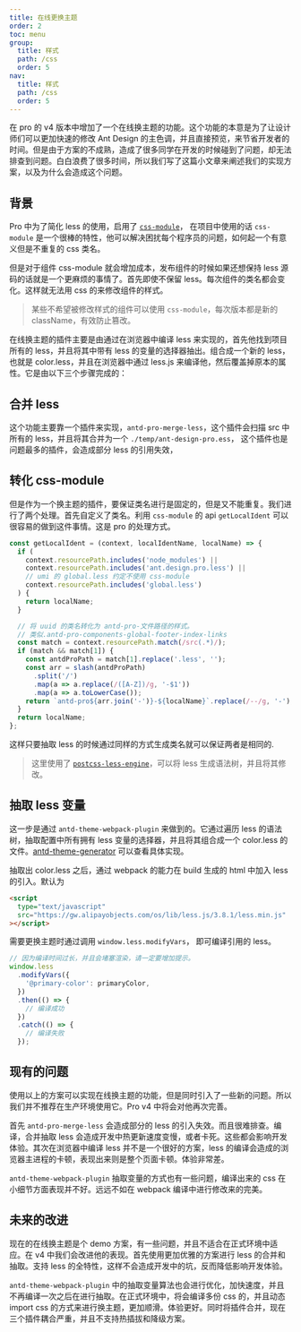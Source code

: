 ```yaml
---
title: 在线更换主题
order: 2
toc: menu
group:
  title: 样式
  path: /css
  order: 5
nav:
  title: 样式
  path: /css
  order: 5
---
```


在 pro 的 v4 版本中增加了一个在线换主题的功能。这个功能的本意是为了让设计师们可以更加快速的修改 Ant Design 的主色调，并且直接预览，来节省开发者的时间。但是由于方案的不成熟，造成了很多同学在开发的时候碰到了问题，却无法排查到问题。白白浪费了很多时间，所以我们写了这篇小文章来阐述我们的实现方案，以及为什么会造成这个问题。

## 背景

Pro 中为了简化 less 的使用，启用了 [`css-module`](https://github.com/css-modules/css-modules)， 在项目中使用的话 `css-module` 是一个很棒的特性，他可以解决困扰每个程序员的问题，如何起一个有意义但是不重复的 css 类名。

但是对于组件 css-module 就会增加成本，发布组件的时候如果还想保持 less 源码的话就是一个更麻烦的事情了。首先即使不保留 less。每次组件的类名都会变化。这样就无法用 css 的来修改组件的样式。

> 某些不希望被修改样式的组件可以使用 `css-module`，每次版本都是新的 className，有效防止篡改。

在线换主题的插件主要是由通过在浏览器中编译 less 来实现的，首先他找到项目所有的 less，并且将其中带有 less 的变量的选择器抽出。组合成一个新的 less，也就是 color.less，并且在浏览器中通过 less.js 来编译他，然后覆盖掉原本的属性。它是由以下三个步骤完成的：

## 合并 less

这个功能主要靠一个插件来实现，`antd-pro-merge-less`，这个插件会扫描 src 中所有的 less，并且将其合并为一个 `./temp/ant-design-pro.ess`， 这个插件也是问题最多的插件，会造成部分 less 的引用失效，

## 转化 css-module

但是作为一个换主题的插件，要保证类名进行是固定的，但是又不能重复。我们进行了两个处理。首先自定义了类名。利用 `css-module` 的 api `getLocalIdent` 可以很容易的做到这件事情。这是 pro 的处理方式。

```js
const getLocalIdent = (context, localIdentName, localName) => {
  if (
    context.resourcePath.includes('node_modules') ||
    context.resourcePath.includes('ant.design.pro.less') ||
    // umi 的 global.less 约定不使用 css-module
    context.resourcePath.includes('global.less')
  ) {
    return localName;
  }

  // 将 uuid 的类名转化为 antd-pro-文件路径的样式。
  // 类似.antd-pro-components-global-footer-index-links
  const match = context.resourcePath.match(/src(.*)/);
  if (match && match[1]) {
    const antdProPath = match[1].replace('.less', '');
    const arr = slash(antdProPath)
      .split('/')
      .map(a => a.replace(/([A-Z])/g, '-$1'))
      .map(a => a.toLowerCase());
    return `antd-pro${arr.join('-')}-${localName}`.replace(/--/g, '-');
  }
  return localName;
};
```

这样只要抽取 less 的时候通过同样的方式生成类名就可以保证两者是相同的.

> 这里使用了 [`postcss-less-engine`](https://www.npmjs.com/package/postcss-less-engine)，可以将 less 生成语法树，并且将其修改。

## 抽取 less 变量

这一步是通过 `antd-theme-webpack-plugin` 来做到的。它通过遍历 less 的语法树，抽取配置中所有拥有 less 变量的选择器，并且将其组合成一个 color.less 的文件。[antd-theme-generator](git://github.com/mzohaibqc/antd-theme-generator) 可以查看具体实现。

抽取出 color.less 之后，通过 webpack 的能力在 build 生成的 html 中加入 less 的引入。默认为

```html
<script
  type="text/javascript"
  src="https://gw.alipayobjects.com/os/lib/less.js/3.8.1/less.min.js"
></script>
```

需要更换主题时通过调用 `window.less.modifyVars`， 即可编译引用的 less。

```js
// 因为编译时间过长，并且会堵塞渲染，请一定要增加提示。
window.less
  .modifyVars({
    '@primary-color': primaryColor,
  })
  .then(() => {
    // 编译成功
  })
  .catch(() => {
    // 编译失败
  });
```

## 现有的问题

使用以上的方案可以实现在线换主题的功能，但是同时引入了一些新的问题。所以我们并不推荐在生产环境使用它。Pro v4 中将会对他再次完善。

首先 `antd-pro-merge-less` 会造成部分的 less 的引入失效。而且很难排查。编译，合并抽取 less 会造成开发中热更新速度变慢，或者卡死。这些都会影响开发体验。其次在浏览器中编译 less 并不是一个很好的方案，less 的编译会造成的浏览器主进程的卡顿，表现出来则是整个页面卡顿。体验非常差。

`antd-theme-webpack-plugin` 抽取变量的方式也有一些问题，编译出来的 css 在小细节方面表现并不好。远远不如在 webpack 编译中进行修改来的完美。

## 未来的改进

现在的在线换主题是个 demo 方案，有一些问题，并且不适合在正式环境中适应。在 v4 中我们会改进他的表现。首先使用更加优雅的方案进行 less 的合并和抽取。支持 less 的全特性，这样不会造成开发中的坑，反而降低影响开发体验。

`antd-theme-webpack-plugin` 中的抽取变量算法也会进行优化，加快速度，并且不再编译一次之后在进行抽取。在正式环境中，将会编译多份 css 的，并且动态 import css 的方式来进行换主题，更加顺滑。体验更好。同时将插件合并，现在三个插件耦合严重，并且不支持热插拔和降级方案。
